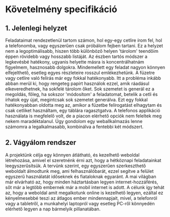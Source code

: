 # Követelmény specifikáció

## 1. Jelenlegi helyzet

Feladataimat rendezetlenül tartom számon, hol egy-egy cetlire írom fel, hol a telefonomba, vagy egyszerűen csak próbálom fejben tartani.
Ez a helyzet nem a legoptimálisabb, hiszen több különböző helyen 'tárolom' teendőim éppen rövidebb vagy hosszabb listáját.
Az észben tartós módszer a legkevésbé hatékony, ugyanis helyette másra is koncentrálhatnám figyelmem, hasznosabb dolgokra.
Mindemellett egy feladat nagyon könnyen elfejelthető, esetleg egyes részleteire rosszul emlékezhetünk.
A füzetre vagy cetlire való felírás már egy fokkal hatékonyabb.
Itt a probléma inkább abban merül ki, hogy rengeteg papírt használok ezzel, amik ráadásul elkeveredhetnek, ha sokfelé tárolom őket.
Sok szemetet is generál ez a megoldás, főleg, ha sokszor 'módosítom' a feladatomat, betelik a cetli és írhatok egy újat, megintcsak sok szemetet generálva.
Ezt egy fokkal hatékonyabban oldotta meg az, amikor a füzetbe felírogatást elhagytam és csak cetliket használtam, egy táblára ragasztgatva.
A telefonos applikáció használata is megfelelő volt, de a piacon elérhető opciók nem feleltek meg nekem maradéktalanul.
Úgy gondolom egy weballkalmazás lenne számomra a legalkalmasabb, kombinálva a fentebbi két módszert.

## 2. Vágyálom rendszer

A projektünk célja egy könnyen átlátható, és kezelhető weboldal létrehozása,
amivel el szeretnénk érni azt, hogy a hétköznapi feladatainkat leegyszerűsítsük.
A tervünk szerint, egy egyszerűen szerkeszthető weboldalt álmodtunk meg, ami felhasználóbarát,
ezzel segítve a felület egyszerű használatát időseknek és fiataloknak egyaránt.
A mai világban már elvárható az, hogy minden háztartásban legyen internet-hozzáférés, 
sőt már a legtöbb embernek már a mobil internet is adott. A célunk így tehát az, hogy a weboldal amit megalkotunk online is kezelhető legyen, ezáltal ez kényelmesebbé teszi az átlagos ember mindennapjait, mivel,
a telefonról vagy a tabletről, a munkahelyi laptopról vagy esetleg 
PC-ről könnyedén elérhető legyen a nap bármelyik pillanatában.